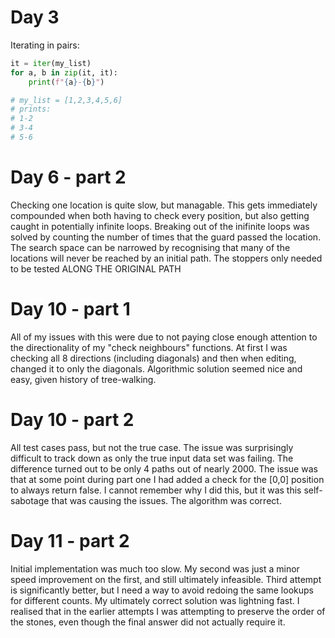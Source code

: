 # Day 3
Iterating in pairs:
```python
it = iter(my_list)
for a, b in zip(it, it):
    print(f"{a}-{b}")

# my_list = [1,2,3,4,5,6]
# prints:
# 1-2
# 3-4
# 5-6
```

# Day 6 - part 2
Checking one location is quite slow, but managable. This gets immediately compounded when both having to check every position, but also getting caught in potentially infinite loops. Breaking out of the inifinite loops was solved by counting the number of times that the guard passed the location. The search space can be narrowed by recognising that many of the locations will never be reached by an initial path. The stoppers only needed to be tested ALONG THE ORIGINAL PATH

# Day 10 - part 1
All of my issues with this were due to not paying close enough attention to the directionality of my "check neighbours" functions. At first I was checking all 8 directions (including diagonals) and then when editing, changed it to only the diagonals. Algorithmic solution seemed nice and easy, given history of tree-walking.

# Day 10 - part 2
All test cases pass, but not the true case. The issue was surprisingly difficult to track down as only the true input data set was failing. The difference turned out to be only 4 paths out of nearly 2000. The issue was that at some point during part one I had added a check for the [0,0] position to always return false. I cannot remember why I did this, but it was this self-sabotage that was causing the issues. The algorithm was correct.

# Day 11 - part 2
Initial implementation was much too slow. My second was just a minor speed improvement on the first, and still ultimately infeasible. Third attempt is significantly better, but I need a way to avoid redoing the same lookups for different counts.
My ultimately correct solution was lightning fast. I realised that in the earlier attempts I was attempting to preserve the order of the stones, even though the final answer did not actually require it.
